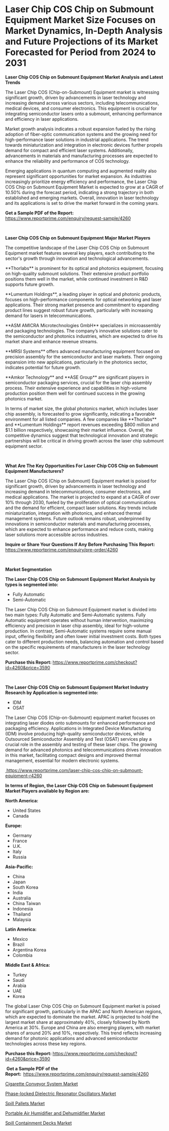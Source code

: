 <p><h1>Laser Chip COS Chip on Submount Equipment Market Size Focuses on Market Dynamics, In-Depth Analysis and Future Projections of its Market Forecasted for Period from 2024 to 2031</h1></p><p><strong>Laser Chip COS Chip on Submount Equipment Market Analysis and Latest Trends</strong></p>
<p><p>The Laser Chip COS (Chip-on-Submount) Equipment market is witnessing significant growth, driven by advancements in laser technology and increasing demand across various sectors, including telecommunications, medical devices, and consumer electronics. This equipment is crucial for integrating semiconductor lasers onto a submount, enhancing performance and efficiency in laser applications.</p><p>Market growth analysis indicates a robust expansion fueled by the rising adoption of fiber-optic communication systems and the growing need for high-performance laser solutions in industrial applications. The trend towards miniaturization and integration in electronic devices further propels demand for compact and efficient laser systems. Additionally, advancements in materials and manufacturing processes are expected to enhance the reliability and performance of COS technology.</p><p>Emerging applications in quantum computing and augmented reality also represent significant opportunities for market expansion. As industries increasingly prioritize energy efficiency and performance, the Laser Chip COS Chip on Submount Equipment Market is expected to grow at a CAGR of 10.50% during the forecast period, indicating a strong trajectory in both established and emerging markets. Overall, innovation in laser technology and its applications is set to drive the market forward in the coming years.</p></p>
<p><strong>Get a Sample PDF of the Report:&nbsp;</strong> <a href="https://www.reportprime.com/enquiry/request-sample/4260">https://www.reportprime.com/enquiry/request-sample/4260</a></p>
<p>&nbsp;</p>
<p><strong>Laser Chip COS Chip on Submount Equipment Major Market Players</strong></p>
<p><p>The competitive landscape of the Laser Chip COS Chip on Submount Equipment market features several key players, each contributing to the sector's growth through innovation and technological advancements. </p><p>**Thorlabs** is prominent for its optical and photonics equipment, focusing on high-quality submount solutions. Their extensive product portfolio positions them well in the market, while continued investment in R&D supports future growth.</p><p>**Lumentum Holdings**, a leading player in optical and photonic products, focuses on high-performance components for optical networking and laser applications. Their strong market presence and commitment to expanding product lines suggest robust future growth, particularly with increasing demand for lasers in telecommunications.</p><p>**ASM AMICRA Microtechnologies GmbH** specializes in microassembly and packaging technologies. The company’s innovative solutions cater to the semiconductor and photonics industries, which are expected to drive its market share and enhance revenue streams.</p><p>**MRSI Systems** offers advanced manufacturing equipment focused on precision assembly for the semiconductor and laser markets. Their ongoing expansion into new applications, particularly in the photonics sector, indicates potential for future growth.</p><p>**Amkor Technology** and **ASE Group** are significant players in semiconductor packaging services, crucial for the laser chip assembly process. Their extensive experience and capabilities in high-volume production position them well for continued success in the growing photonics market.</p><p>In terms of market size, the global photonics market, which includes laser chip assembly, is forecasted to grow significantly, indicating a favorable environment for all listed companies. A few companies like **Thorlabs** and **Lumentum Holdings** report revenues exceeding $800 million and $1.1 billion respectively, showcasing their market influence. Overall, the competitive dynamics suggest that technological innovation and strategic partnerships will be critical in driving growth across the laser chip submount equipment sector.</p></p>
<p>&nbsp;</p>
<p><strong>What Are The Key Opportunities For Laser Chip COS Chip on Submount Equipment Manufacturers?</strong></p>
<p><p>The Laser Chip COS (Chip on Submount) Equipment market is poised for significant growth, driven by advancements in laser technology and increasing demand in telecommunications, consumer electronics, and medical applications. The market is projected to expand at a CAGR of over 10% through 2030, fueled by the proliferation of optical communications and the demand for efficient, compact laser solutions. Key trends include miniaturization, integration with photonics, and enhanced thermal management systems. Future outlook remains robust, underpinned by innovations in semiconductor materials and manufacturing processes, which are expected to enhance performance and reduce costs, making laser solutions more accessible across industries.</p></p>
<p><strong>Inquire or Share Your Questions If Any Before Purchasing This Report:</strong> <a href="https://www.reportprime.com/enquiry/pre-order/4260">https://www.reportprime.com/enquiry/pre-order/4260</a></p>
<p>&nbsp;</p>
<p><strong>Market Segmentation</strong></p>
<p><strong>The Laser Chip COS Chip on Submount Equipment Market Analysis by types is segmented into:</strong></p>
<p><ul><li>Fully Automatic</li><li>Semi-Automatic</li></ul></p>
<p><p>The Laser Chip COS Chip on Submount Equipment market is divided into two main types: Fully Automatic and Semi-Automatic systems. Fully Automatic equipment operates without human intervention, maximizing efficiency and precision in laser chip assembly, ideal for high-volume production. In contrast, Semi-Automatic systems require some manual input, offering flexibility and often lower initial investment costs. Both types cater to different production needs, balancing automation and control based on the specific requirements of manufacturers in the laser technology sector.</p></p>
<p><strong>Purchase this Report:&nbsp;</strong><a href="https://www.reportprime.com/checkout?id=4260&price=3590">https://www.reportprime.com/checkout?id=4260&price=3590</a></p>
<p>&nbsp;</p>
<p><strong>The Laser Chip COS Chip on Submount Equipment Market Industry Research by Application is segmented into:</strong></p>
<p><ul><li>IDM</li><li>OSAT</li></ul></p>
<p><p>The Laser Chip COS (Chip-on-Submount) equipment market focuses on integrating laser diodes onto submounts for enhanced performance and packaging efficiency. Applications in Integrated Device Manufacturing (IDM) involve producing high-quality semiconductor devices, while Outsourced Semiconductor Assembly and Test (OSAT) services play a crucial role in the assembly and testing of these laser chips. The growing demand for advanced photonics and telecommunications drives innovation in this market, facilitating compact designs and improved thermal management, essential for modern electronic systems.</p></p>
<p><a href="https://www.reportprime.com/laser-chip-cos-chip-on-submount-equipment-r4260">&nbsp;https://www.reportprime.com/laser-chip-cos-chip-on-submount-equipment-r4260</a></p>
<p><strong>In terms of Region, the Laser Chip COS Chip on Submount Equipment Market Players available by Region are:</strong></p>
<p>
    <p> <strong> North America: </strong>
        <ul>
            <li>United States</li>
            <li>Canada</li>
        </ul>
        </p> 
    <p> <strong> Europe: </strong>
        <ul>
            <li>Germany</li>
            <li>France</li>
            <li>U.K.</li>
            <li>Italy</li>
            <li>Russia</li>
        </ul>
        </p> 
    <p> <strong> Asia-Pacific: </strong>
        <ul>
            <li>China</li>
            <li>Japan</li>
            <li>South Korea</li>
            <li>India</li>
            <li>Australia</li>
            <li>China Taiwan</li>
            <li>Indonesia</li>
            <li>Thailand</li>
            <li>Malaysia</li>
        </ul>
        </p> 
    <p> <strong> Latin America: </strong>
        <ul>
            <li>Mexico</li>
            <li>Brazil</li>
            <li>Argentina Korea</li>
            <li>Colombia</li>
        </ul>
        </p> 
    <p> <strong> Middle East & Africa: </strong>
        <ul>
            <li>Turkey</li>
            <li>Saudi</li>
            <li>Arabia</li>
            <li>UAE</li>
            <li>Korea</li>
        </ul>
    </p>
    </p>
<p><p>The global Laser Chip COS Chip on Submount Equipment market is poised for significant growth, particularly in the APAC and North American regions, which are expected to dominate the market. APAC is projected to hold the largest market share at approximately 40%, closely followed by North America at 30%. Europe and China are also emerging players, with market shares of around 20% and 10%, respectively. This trend reflects increasing demand for photonic applications and advanced semiconductor technologies across these key regions.</p></p>
<p><strong>Purchase this Report: </strong><a href="https://www.reportprime.com/checkout?id=4260&price=3590">https://www.reportprime.com/checkout?id=4260&price=3590</a></p>
<p>&nbsp;<strong>Get a Sample PDF of the Report:&nbsp;&nbsp;</strong><a href="https://www.reportprime.com/enquiry/request-sample/4260">https://www.reportprime.com/enquiry/request-sample/4260</a></p>
<p><strong></strong></p>
<p><p><a href="https://issuu.com/reportprime-2/docs/cigarette-conveyor-system-market-si_6b2ea977fe93c9">Cigarette Conveyor System Market</a></p><p><a href="https://issuu.com/reportprime-2/docs/phase-locked-dielectric-resonator-o_419be91825186c">Phase-locked Dielectric Resonator Oscillators Market</a></p><p><a href="https://www.linkedin.com/pulse/pioneering-growth-analyzing-global-spill-pallets-market-3czze?trackingId=VotQvD5kQsyVhU%2BdEh37qw%3D%3D">Spill Pallets Market</a></p><p><a href="https://www.linkedin.com/pulse/portable-air-humidifier-dehumidifier-market-insights-product-type-qchwe?trackingId=9uilyUhySXih17VSrxDXCQ%3D%3D">Portable Air Humidifier and Dehumidifier Market</a></p><p><a href="https://www.linkedin.com/pulse/spill-containment-decks-market-outlook-share-analysis-ltmfe?trackingId=Xe7oqgo1QjyPmsz3oqI7Tw%3D%3D">Spill Containment Decks Market</a></p></p>